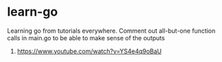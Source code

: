 # learn-go
Learning go from tutorials everywhere. Comment out all-but-one function calls in main.go to be able to make sense of the outputs

1. https://www.youtube.com/watch?v=YS4e4q9oBaU
